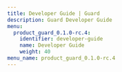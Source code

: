 ```yaml
---
title: Developer Guide | Guard
description: Guard Developer Guide
menu:
  product_guard_0.1.0-rc.4:
    identifier: developer-guide
    name: Developer Guide
    weight: 40
menu_name: product_guard_0.1.0-rc.4
---
```

